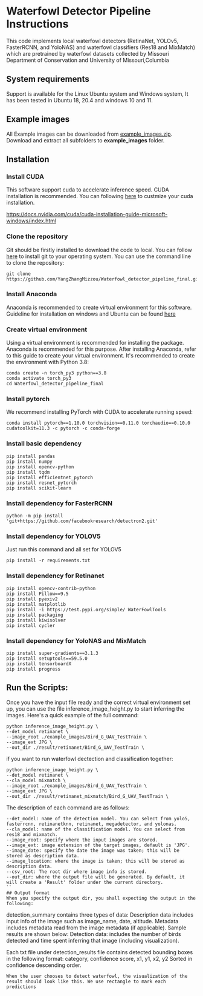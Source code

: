 # Waterfowl Detector Pipeline Instructions

This code implements local waterfowl detectors (RetinaNet, YOLOv5, FasterRCNN, and YoloNAS) and waterfowl classifiers (Res18 and MixMatch) which are pretrained by waterfowl datasets collected by Missouri Department of Conservation and University of Missouri,Columbia

## System requirements
Support is available for the Linux Ubuntu system and Windows system, It has been tested in Ubuntu 18, 20.4 and windows 10 and 11.

## Example images

All Example images can be downloaded from [example_images.zip](https://drive.google.com/file/d/1GpPj6GQl_-oaCb7y-YwId4sUjyLDvipQ/view?usp=sharing). Download and  extract all subfolders to **example_images** folder. 

## Installation

### Install CUDA

This software support cuda to accelerate inference speed. CUDA installation is recommended. You can following [here](https://docs.nvidia.com/cuda/cuda-installation-guide-microsoft-windows/index.html) to custmize your cuda installation.

https://docs.nvidia.com/cuda/cuda-installation-guide-microsoft-windows/index.html

### Clone the repository
Git should be firstly installed to download the code to local. You can follow [here](https://git-scm.com/book/en/v2/Getting-Started-Installing-Git) to install git to your operating system.
You can use the command line to clone the repository:
```
git clone https://github.com/YangZhangMizzou/Waterfowl_detector_pipeline_final.git
```

### Install Anaconda

Anaconda is recommended to create virtual environment for this software. Guideline for installation on windows and Ubuntu can be found [here](https://docs.anaconda.com/anaconda/install/linux/)

### Create virtual environment
Using a virtual environment is recommended for installing the package. Anaconda is recommended for this purpose. After installing Anaconda, refer to this guide to create your virtual environment. It's recommended to create the environment with Python 3.8:

```
conda create -n torch_py3 python==3.8
conda activate torch_py3
cd Waterfowl_detector_pipeline_final
```


### Install pytorch

We recommend installing PyTorch with CUDA to accelerate running speed:
```
conda install pytorch==1.10.0 torchvision==0.11.0 torchaudio==0.10.0 cudatoolkit=11.3 -c pytorch -c conda-forge
```
### Install basic dependency

```
pip install pandas
pip install numpy
pip install opencv-python
pip install tqdm
pip install efficientnet_pytorch
pip install resnet_pytorch
pip install scikit-learn
```

### Install dependency for FasterRCNN

```
python -m pip install 'git+https://github.com/facebookresearch/detectron2.git'
```

### Install dependency for YOLOV5

Just run this command and all set for YOLOV5
```
pip install -r requirements.txt
```

### Install dependency for Retinanet

```
pip install opencv-contrib-python
pip install Pillow==9.5
pip install pyexiv2
pip install matplotlib
pip install -i https://test.pypi.org/simple/ WaterFowlTools
pip install packaging
pip install kiwisolver
pip install cycler
```


### Install dependency for YoloNAS and MixMatch

```
pip install super-gradients==3.1.3
pip install setuptools==59.5.0
pip install tensorboardX
pip install progress
```

## Run the Scripts:
Once you have the input file ready and the correct virtual environment set up, you can use the file inference_image_height.py to start inferring the images. Here's a quick example of the full command:

```
python inference_image_height.py \
--det_model retinanet \
--image_root ./example_images/Bird_G_UAV_TestTrain \
--image_ext JPG \
--out_dir ./result/retinanet/Bird_G_UAV_TestTrain \

```

if you want to run waterfowl dectection and classification together:

```
python inference_image_height.py \
--det_model retinanet \
--cla_model mixmatch \
--image_root ./example_images/Bird_G_UAV_TestTrain \
--image_ext JPG \
--out_dir ./result/retinanet_mixmatch/Bird_G_UAV_TestTrain \
```

The description of each command are as follows:
```
--det_model: name of the detection model. You can select from yolo5, fasterrcnn, retinanetknn, retinanet, megadetector, and yolonas.
--cla_model: name of the classification model. You can select from res18 and mixmatch.
--image_root: specify where the input images are stored.
--image_ext: image extension of the target images, default is 'JPG'.
--image_date: specify the date the image was taken; this will be stored as description data.
--image_location: where the image is taken; this will be stored as description data.
--csv_root: The root dir where image info is stored.
--out_dir: where the output file will be generated. By default, it will create a 'Result' folder under the current directory.
``
## Output format
When you specify the output dir, you shall expecting the output in the following:

```
detection_summary contains three types of data:
Description data includes input info of the image such as image_name, date, altitude.
Metadata includes metadata read from the image metadata (if applicable).
Sample results are shown below:
Detection data: includes the number of birds detected and time spent inferring that image (including visualization).

Each txt file under detection_results file contains detected bounding boxes in the following format:
  category, confidence score, x1, y1, x2, y2
Sorted in confidence descending order.
```
When the user chooses to detect waterfowl, the visualization of the result should look like this. We use rectangle to mark each predictions









